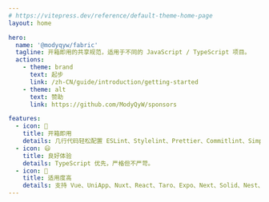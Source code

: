 ```yaml
---
# https://vitepress.dev/reference/default-theme-home-page
layout: home

hero:
  name: '@modyqyw/fabric'
  tagline: 开箱即用的共享规范，适用于不同的 JavaScript / TypeScript 项目。
  actions:
    - theme: brand
      text: 起步
      link: /zh-CN/guide/introduction/getting-started
    - theme: alt
      text: 赞助
      link: https://github.com/ModyQyW/sponsors

features:
  - icon: 🔋
    title: 开箱即用
    details: 几行代码轻松配置 ESLint、Stylelint、Prettier、Commitlint、SimpleGitHooks、LintStaged 等工具！
  - icon: 😃
    title: 良好体验
    details: TypeScript 优先，严格但不严苛。
  - icon: 🎉
    title: 适用度高
    details: 支持 Vue、UniApp、Nuxt、React、Taro、Expo、Next、Solid、Nest、Nitro、Hono 等项目使用
---
```

